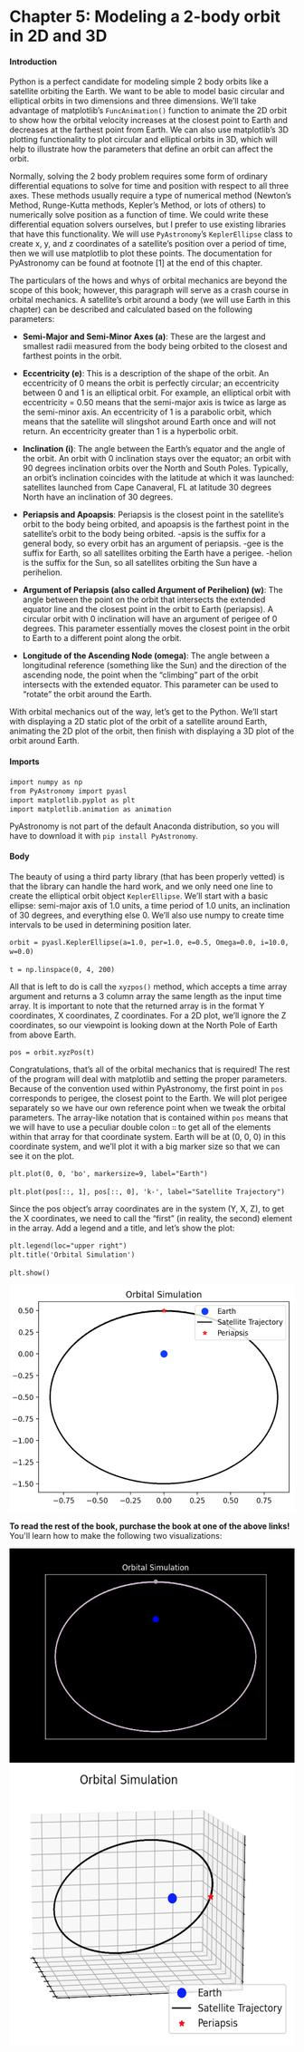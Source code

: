 
# Chapter 5: Modeling a 2-body orbit in 2D and 3D

#### Introduction

Python is a perfect candidate for modeling simple 2 body orbits like a satellite orbiting the Earth. We want to be able to model basic circular and elliptical orbits in two dimensions and three dimensions. We’ll take advantage of matplotlib’s `FuncAnimation()` function to animate the 2D orbit to show how the orbital velocity increases at the closest point to Earth and decreases at the farthest point from Earth. We can also use matplotlib’s 3D plotting functionality to plot circular and elliptical orbits in 3D, which will help to illustrate how the parameters that define an orbit can affect the orbit.


Normally, solving the 2 body problem requires some form of ordinary differential equations to solve for time and position with respect to all three axes. These methods usually require a type of numerical method (Newton’s Method, Runge-Kutta methods, Kepler’s Method, or lots of others) to numerically solve position as a function of time. We could write these differential equation solvers ourselves, but I prefer to use existing libraries that have this functionality. We will use `PyAstronomy`’s `KeplerEllipse` class to create x, y, and z coordinates of a satellite’s position over a period of time, then we will use matplotlib to plot these points. The documentation for PyAstronomy can be found at footnote [1] at the end of this chapter.


The particulars of the hows and whys of orbital mechanics are beyond the scope of this book; however, this paragraph will serve as a crash course in orbital mechanics. A satellite’s orbit around a body (we will use Earth in this chapter) can be described and calculated based on the following parameters:

* **Semi-Major and Semi-Minor Axes (a)**: These are the largest and smallest radii measured from the body being orbited to the closest and farthest points in the orbit. 

*	**Eccentricity (e)**: This is a description of the shape of the orbit. An eccentricity of 0 means the orbit is perfectly circular; an eccentricity between 0 and 1 is an elliptical orbit. For example, an elliptical orbit with eccentricity = 0.50 means that the semi-major axis is twice as large as the semi-minor axis. An eccentricity of 1 is a parabolic orbit, which means that the satellite will slingshot around Earth once and will not return. An eccentricity greater than 1 is a hyperbolic orbit.

*	**Inclination (i)**: The angle between the Earth’s equator and the angle of the orbit. An orbit with 0 inclination stays over the equator; an orbit with 90 degrees inclination orbits over the North and South Poles. Typically, an orbit’s inclination coincides with the latitude at which it was launched: satellites launched from Cape Canaveral, FL at latitude 30 degrees North have an inclination of 30 degrees. 

*	**Periapsis and Apoapsis**: Periapsis is the closest point in the satellite’s orbit to the body being orbited, and apoapsis is the farthest point in the satellite’s orbit to the body being orbited. -apsis is the suffix for a general body, so every orbit has an argument of periapsis. -gee is the suffix for Earth, so all satellites orbiting the Earth have a perigee. -helion is the suffix for the Sun, so all satellites orbiting the Sun have a perihelion.

*	**Argument of Periapsis (also called Argument of Perihelion) (w)**: The angle between the point on the orbit that intersects the extended equator line and the closest point in the orbit to Earth (periapsis). A circular orbit with 0 inclination will have an argument of perigee of 0 degrees. This parameter essentially moves the closest point in the orbit to Earth to a different point along the orbit. 

*	**Longitude of the Ascending Node (omega)**:  The angle between a longitudinal reference (something like the Sun) and the direction of the ascending node, the point when the “climbing” part of the orbit intersects with the extended equator. This parameter can be used to “rotate” the orbit around the Earth.

With orbital mechanics out of the way, let’s get to the Python. We’ll start with displaying a 2D static plot of the orbit of a satellite around Earth, animating the 2D plot of the orbit, then finish with displaying a 3D plot of the orbit around Earth.

#### Imports
````
import numpy as np
from PyAstronomy import pyasl
import matplotlib.pyplot as plt
import matplotlib.animation as animation
````

PyAstronomy is not part of the default Anaconda distribution, so you will have to download it with `pip install PyAstronomy`.


#### Body

The beauty of using a third party library (that has been properly vetted) is that the library can handle the hard work, and we only need one line to create the elliptical orbit object `KeplerEllipse`. We’ll start with a basic ellipse: semi-major axis of 1.0 units, a time period of 1.0 units, an inclination of 30 degrees, and everything else 0. We’ll also use numpy to create time intervals to be used in determining position later.

````
orbit = pyasl.KeplerEllipse(a=1.0, per=1.0, e=0.5, Omega=0.0, i=10.0, w=0.0)

t = np.linspace(0, 4, 200)
````

All that is left to do is call the `xyzpos()` method, which accepts a time array argument and returns a 3 column array the same length as the input time array. It is important to note that the returned array is in the format Y coordinates, X coordinates, Z coordinates. For a 2D plot, we’ll ignore the Z coordinates, so our viewpoint is looking down at the North Pole of Earth from above Earth.

````
pos = orbit.xyzPos(t)
````

Congratulations, that’s all of the orbital mechanics that is required! The rest of the program will deal with matplotlib and setting the proper parameters. Because of the convention used within PyAstronomy, the first point in `pos` corresponds to perigee, the closest point to the Earth. We will plot perigee separately so we have our own reference point when we tweak the orbital parameters. The array-like notation that is contained within `pos` means that we will have to use a peculiar double colon `∷` to get all of the elements within that array for that coordinate system. Earth will be at (0, 0, 0) in this coordinate system, and we’ll plot it with a big marker size so that we can see it on the plot. 

````
plt.plot(0, 0, 'bo', markersize=9, label="Earth")

plt.plot(pos[::, 1], pos[::, 0], 'k-', label="Satellite Trajectory")
````
Since the pos object’s array coordinates are in the system (Y, X, Z), to get the X coordinates, we need to call the “first” (in reality, the second) element in the array. Add a legend and a title, and let’s show the plot:
````
plt.legend(loc="upper right")
plt.title('Orbital Simulation')

plt.show()
````

<img src="https://raw.githubusercontent.com/pymae/pymae.github.io/master/files/2d_space.png" alt="2D space plot" width="514px" height="400px">

**To read the rest of the book, purchase the book at one of the above links!** You'll learn how to make the following two visualizations:

<img src="https://raw.githubusercontent.com/pymae/pymae.github.io/master/files/space.gif" alt="animated space gif">

<img src="https://raw.githubusercontent.com/pymae/pymae.github.io/master/files/3d_space.png" alt="3D space plot" width="564px" height="495px">
